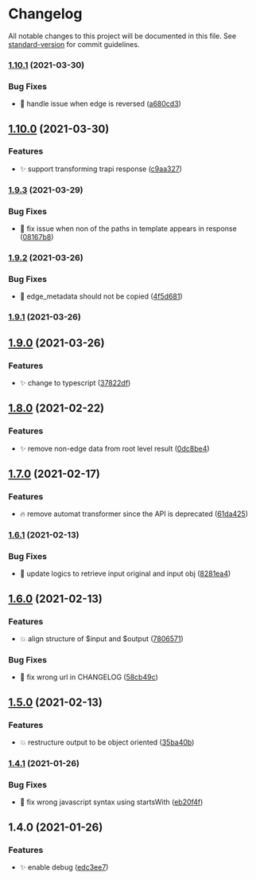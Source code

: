 # Changelog

All notable changes to this project will be documented in this file. See [standard-version](https://github.com/conventional-changelog/standard-version) for commit guidelines.

### [1.10.1](https://github.com/kevinxin90/api-respone-transform.js/compare/v1.10.0...v1.10.1) (2021-03-30)


### Bug Fixes

* :bug: handle issue when edge is reversed ([a680cd3](https://github.com/kevinxin90/api-respone-transform.js/commit/a680cd37394eb7cf03875457d052bd1f6d59c1bf))

## [1.10.0](https://github.com/kevinxin90/api-respone-transform.js/compare/v1.9.3...v1.10.0) (2021-03-30)


### Features

* :sparkles: support transforming trapi response ([c9aa327](https://github.com/kevinxin90/api-respone-transform.js/commit/c9aa327f7d8283832e4d4619962a1fcef4a297fc))

### [1.9.3](https://github.com/kevinxin90/api-respone-transform.js/compare/v1.9.2...v1.9.3) (2021-03-29)


### Bug Fixes

* :bug: fix issue when non of the paths in template appears in response ([08167b8](https://github.com/kevinxin90/api-respone-transform.js/commit/08167b8dbf3f195103161f7ee9edc941c9983db5))

### [1.9.2](https://github.com/kevinxin90/api-respone-transform.js/compare/v1.9.1...v1.9.2) (2021-03-26)


### Bug Fixes

* :bug: edge_metadata should not be copied ([4f5d681](https://github.com/kevinxin90/api-respone-transform.js/commit/4f5d6817bde2eabc98578e40b946d1241fb14605))

### [1.9.1](https://github.com/kevinxin90/api-respone-transform.js/compare/v1.9.0...v1.9.1) (2021-03-26)

## [1.9.0](https://github.com/kevinxin90/api-respone-transform.js/compare/v1.8.0...v1.9.0) (2021-03-26)


### Features

* :sparkles: change to typescript ([37822df](https://github.com/kevinxin90/api-respone-transform.js/commit/37822df83c74797262135b7e57168e422706e792))

## [1.8.0](https://github.com/kevinxin90/api-respone-transform.js/compare/v1.7.0...v1.8.0) (2021-02-22)


### Features

* :sparkles: remove non-edge data from root level result ([0dc8be4](https://github.com/kevinxin90/api-respone-transform.js/commit/0dc8be431bfe705b5cc590d29a1be5c51c6f2cb9))

## [1.7.0](https://github.com/kevinxin90/api-respone-transform.js/compare/v1.6.1...v1.7.0) (2021-02-17)


### Features

* :fire: remove automat transformer since the API is deprecated ([61da425](https://github.com/kevinxin90/api-respone-transform.js/commit/61da425d5b4dca6a6cdbbc8d9410f7e67ebefa55))

### [1.6.1](https://github.com/kevinxin90/api-respone-transform.js/compare/v1.6.0...v1.6.1) (2021-02-13)


### Bug Fixes

* :bug: update logics to retrieve input original and input obj ([8281ea4](https://github.com/kevinxin90/api-respone-transform.js/commit/8281ea4b400a12f0ca1d34043b2b8ac023d31c32))

## [1.6.0](https://github.com/kevinxin90/api-respone-transform.js/compare/v1.5.0...v1.6.0) (2021-02-13)


### Features

* :boom: align structure of $input and $output ([7806571](https://github.com/kevinxin90/api-respone-transform.js/commit/7806571d86e42ecb296d20d547e316f3519660a6))


### Bug Fixes

* :bug: fix wrong url in CHANGELOG ([58cb49c](https://github.com/kevinxin90/api-respone-transform.js/commit/58cb49c8fc3702c2aa7f450f91355b1a0f2bae96))

## [1.5.0](https://github.com/kevinxin90/api-respone-transform.js/compare/v1.4.1...v1.5.0) (2021-02-13)


### Features

* :boom: restructure output to be object oriented ([35ba40b](https://github.com/kevinxin90/api-respone-transform.js/commits/35ba40bc03191dad3aae159a010177f9fc3bd7f6))

### [1.4.1](https://github.com/kevinxin90/api-respone-transform.js/compare/v1.4.0...v1.4.1) (2021-01-26)


### Bug Fixes

* :bug: fix wrong javascript syntax using startsWith ([eb20f4f](https://github.com/kevinxin90/api-respone-transform.js/commits/eb20f4f8e1526f3fcc096d74d508cf1cb6ef49ee))

## 1.4.0 (2021-01-26)


### Features

* :sparkles: enable debug ([edc3ee7](https://github.com/kevinxin90/api-respone-transform.js/commits/edc3ee7f7787c0f25ae89c954cc5308693ef2e53))

